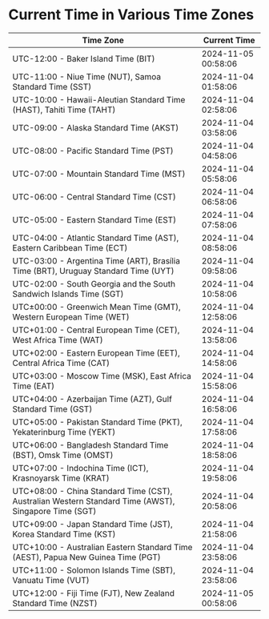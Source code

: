 # Current Time in Various Time Zones

| Time Zone | Current Time |
|-----------|--------------|
| UTC-12:00 - Baker Island Time (BIT) | 2024-11-05 00:58:06 |
| UTC-11:00 - Niue Time (NUT), Samoa Standard Time (SST) | 2024-11-04 01:58:06 |
| UTC-10:00 - Hawaii-Aleutian Standard Time (HAST), Tahiti Time (TAHT) | 2024-11-04 02:58:06 |
| UTC-09:00 - Alaska Standard Time (AKST) | 2024-11-04 03:58:06 |
| UTC-08:00 - Pacific Standard Time (PST) | 2024-11-04 04:58:06 |
| UTC-07:00 - Mountain Standard Time (MST) | 2024-11-04 05:58:06 |
| UTC-06:00 - Central Standard Time (CST) | 2024-11-04 06:58:06 |
| UTC-05:00 - Eastern Standard Time (EST) | 2024-11-04 07:58:06 |
| UTC-04:00 - Atlantic Standard Time (AST), Eastern Caribbean Time (ECT) | 2024-11-04 08:58:06 |
| UTC-03:00 - Argentina Time (ART), Brasília Time (BRT), Uruguay Standard Time (UYT) | 2024-11-04 09:58:06 |
| UTC-02:00 - South Georgia and the South Sandwich Islands Time (SGT) | 2024-11-04 10:58:06 |
| UTC±00:00 - Greenwich Mean Time (GMT), Western European Time (WET) | 2024-11-04 12:58:06 |
| UTC+01:00 - Central European Time (CET), West Africa Time (WAT) | 2024-11-04 13:58:06 |
| UTC+02:00 - Eastern European Time (EET), Central Africa Time (CAT) | 2024-11-04 14:58:06 |
| UTC+03:00 - Moscow Time (MSK), East Africa Time (EAT) | 2024-11-04 15:58:06 |
| UTC+04:00 - Azerbaijan Time (AZT), Gulf Standard Time (GST) | 2024-11-04 16:58:06 |
| UTC+05:00 - Pakistan Standard Time (PKT), Yekaterinburg Time (YEKT) | 2024-11-04 17:58:06 |
| UTC+06:00 - Bangladesh Standard Time (BST), Omsk Time (OMST) | 2024-11-04 18:58:06 |
| UTC+07:00 - Indochina Time (ICT), Krasnoyarsk Time (KRAT) | 2024-11-04 19:58:06 |
| UTC+08:00 - China Standard Time (CST), Australian Western Standard Time (AWST), Singapore Time (SGT) | 2024-11-04 20:58:06 |
| UTC+09:00 - Japan Standard Time (JST), Korea Standard Time (KST) | 2024-11-04 21:58:06 |
| UTC+10:00 - Australian Eastern Standard Time (AEST), Papua New Guinea Time (PGT) | 2024-11-04 23:58:06 |
| UTC+11:00 - Solomon Islands Time (SBT), Vanuatu Time (VUT) | 2024-11-04 23:58:06 |
| UTC+12:00 - Fiji Time (FJT), New Zealand Standard Time (NZST) | 2024-11-05 00:58:06 |
